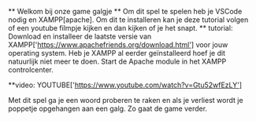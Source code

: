 ** Welkom bij onze game galgje **
Om dit spel te spelen heb je VSCode nodig en XAMPP[apache]. Om dit te installeren kan je deze tutorial volgen of een youtube filmpje kijken en dan kijken of je het snapt.
** tutorial:
Download en installeer de laatste versie van XAMPP['https://www.apachefriends.org/download.html'] voor jouw operating system. Heb je XAMPP al eerder geïnstalleerd hoef je dit natuurlijk niet meer te doen. 
Start de Apache module in het XAMPP controlcenter.

**video: YOUTUBE['https://www.youtube.com/watch?v=Gtu52wfEzLY']

Met dit spel ga je een woord proberen te raken en als je verliest wordt je poppetje opgehangen aan een galg. Zo gaat de game verder. 